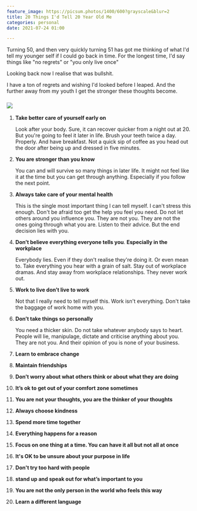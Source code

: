 ```yaml
---
feature_image: https://picsum.photos/1400/600?grayscale&blur=2
title: 20 Things I'd Tell 20 Year Old Me
categories: personal
date: 2021-07-24 01:00

---
```

Turning 50, and then very quickly turning 51 has got me thinking of what I'd tell my younger self if I could go back in time. For the longest time, I'd say things like "no regrets" or "you only live once"

Looking back now I realise that was bullshit.

I have a ton of regrets and wishing I'd looked before I leaped. And the further away from my youth I get the stronger these thoughts become.

### ![](https://res.cloudinary.com/paddysplace/image/upload/v1627250358/canva_assets/20_Things_I_d_Tell_20_Year_Old_Me_agchzz.png)

 1. **Take better care of yourself early on**

    Look after your body. Sure, it can recover quicker from a night out at 20. But you're going to feel it later in life. Brush your teeth twice a day. Properly. And have breakfast. Not a quick sip of coffee as you head out the door after being up and dressed in five minutes.
 2. **You are stronger than you know**

    You can and will survive so many things in later life. It might not feel like it at the time but you can get through anything. Especially if you follow the next point.
 3. **Always take care of your mental health**

    This is the single most important thing I can tell myself. I can't stress this enough. Don't be afraid too get the help you feel you need. Do not let others around you influence you. They are not you. They are not the ones going through what you are. Listen to their advice. But the end decision lies with you.
 4. **Don’t believe everything everyone tells you**. **Especially in the workplace**

    Everybody lies.  Even if they don't realise they're doing it. Or even mean to. Take everything you hear with a grain of salt. Stay out of workplace dramas. And stay away from workplace relationships. They never work out.
 5. **Work to live don’t live to work**

    Not that I really need to tell myself this. Work isn't everything. Don't take the baggage of work home with you.
 6. **Don’t take things so personally**

    You need a thicker skin. Do not take whatever anybody says to heart. People will lie, manipulage, dictate and criticise anything about you. They are not you. And their opinion of you is none of your business. 
 7. **Learn to embrace change**
 8. **Maintain friendships**
 9. **Don’t worry about what others think or about what they are doing**
10. **It’s ok to get out of your comfort zone sometimes**
11. **You are not your thoughts, you are the thinker of your thoughts**
12. **Always choose kindness**
13. **Spend more time together**
14. **Everything happens for a reason**
15. **Focus on one thing at a time. You can have it all but not all at once**
16. **It's OK to be unsure about your purpose in life**
17. **Don't try too hard with people**
18. **stand up and speak out for what’s important to you**
19. **You are not the only person in the world who feels this way**
20. **Learn a different language**